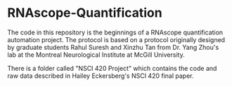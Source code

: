 # RNAscope-Quantification

The code in this repository is the beginnings of a RNAscope quantification automation project. The protocol is based on a protocol originally designed by graduate students Rahul Suresh and Xinzhu Tan from Dr. Yang Zhou's lab at the Montreal Neurological Institute at McGill University. 

There is a folder called "NSCI 420 Project" which contains the code and raw data described in Hailey Eckersberg's NSCI 420 final paper. 
